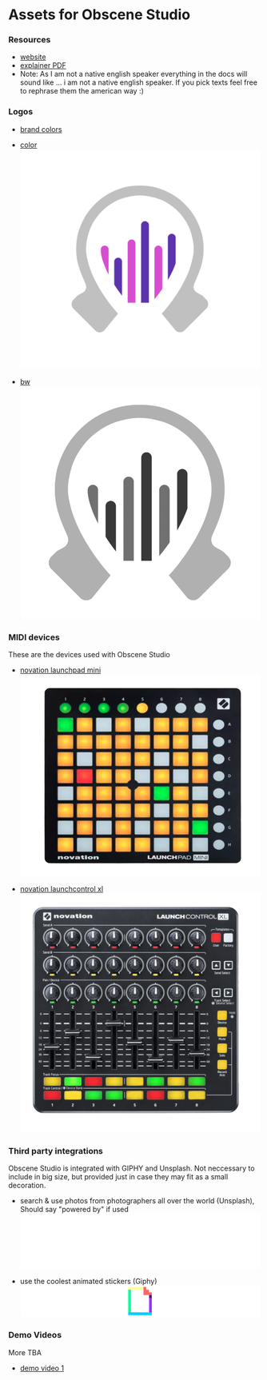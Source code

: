 # Assets for Obscene Studio

### Resources

- [website](https://obscene.studio)
- [explainer PDF](documents/obscene-presentation.pdf)
- Note: As I am not a native english speaker everything in the docs will sound like ... i am not a native english speaker.
  If you pick texts feel free to rephrase them the american way :)


### Logos

- [brand colors](documents/obscene-studio-brand.pdf)

- [color](assets/logo-color-1024.png)
    ![color](assets/logo-color-1024.png)

- [bw](assets/logo-bw.png)
    ![bw](assets/logo-bw.png)

### MIDI devices

These are the devices used with Obscene Studio

- [novation launchpad mini](assets/novation-launchpad-mini.png)
    ![novation launchpad mini](assets/novation-launchpad-mini.png)

- [novation launchcontrol xl](assets/novation-launchcontrol-xl-3.png)
    ![novation launchcontrol xl](assets/novation-launchcontrol-xl-3.png)

### Third party integrations

Obscene Studio is integrated with GIPHY and Unsplash. Not neccessary to include in big size, but provided just in case they may fit as a small decoration.

- search & use photos from photographers all over the world (Unsplash), Should say "powered by" if used
    ![unsplash logo](assets/Unsplash_Logo_Full_White.png)

- use the coolest animated stickers (Giphy)
    ![powered by giphy](assets/Poweredby_640px-Black_HorizLogo.png)

### Demo Videos

More TBA

- [demo video 1](https://obscene.studio/platform/files/obscene-demo-1.mp4)

